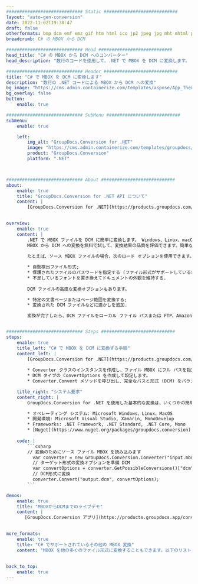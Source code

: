 ```yaml
---
############################# Static ############################
layout: "auto-gen-conversion"
date: 2022-11-02T19:38:47
draft: false
otherformats: bmp dcm emf emz gif htm html ico jp2 jpeg jpg mht mhtml png psb psd svg svgz tga tif tiff webp wmf wmz
breadcrumb: C# の MBOX から DCM

############################# Head ############################
head_title: "C# の MBOX から DCM へのコンバーター"
head_description: "数行のコードを使用して、.NET で MBOX を DCM に変換します。 GroupDocs ドキュメント変換 API を使用して、160 を超えるファイル形式を変換します。"

############################# Header ############################
title: "C# で MBOX を DCM に変換します"
description: "数行の .NET コードによる MBOX から DCM への変換"
bg_image: "https://cms.admin.containerize.com/templates/aspose/App_Themes/V3/images/bg/header1.png"
bg_overlay: false
button:
    enable: true

############################# SubMenu ############################
submenu:
    enable: true

    left:
        img_alt: "GroupDocs.Conversion for .NET"
        image: "https://cms.admin.containerize.com/templates/groupdocs/images/product-logos/90x90-noborder/groupdocs-conversion-net.png"
        product: "GroupDocs.Conversion"
        platform: ".NET"



############################# About ############################
about:
    enable: true
    title: "GroupDocs.Conversion for .NET API について"
    content: |
        [GroupDocs.Conversion for .NET](https://products.groupdocs.com/conversion/net/) を使用して、Microsoft Word、Excel、PowerPoint、PDF、Visio、およびその他の形式を変換できます。 GroupDocs.Conversion は、高いパフォーマンスが要求されるバックエンドおよび内部システムに適したスタンドアロン API です。 Microsoft や Open Office などのソフトウェアには依存しません。
    

overview:
    enable: true
    content: |
        .NET で MBOX ファイルを DCM に簡単に変換します。 Windows、Linux、macOS など、任意のプラットフォームで C# コード行を 2 行だけ使用できます。
        MBOX から DCM への変換を無料で試して、変換結果の品質を評価できます。簡単なファイル変換のシナリオに加えて、ソース MBOX ファイルをロードし、出力 DCM 結果を保存するためのより高度なオプションを試すことができます。 
        
        たとえば、ソース MBOX ファイルの場合、次のロード オプションを使用できます。

        * 自動検出ファイル形式;
        * 保護されたファイルのパスワードを指定する (ファイル形式がサポートしている場合);
        * 不足しているフォントを置き換えてドキュメントの外観を維持する.
        
        DCM ファイルの高度な変換オプションもあります。

        * 特定の文書ページまたはページ範囲を変換する;
        * 変換された DCM ファイルなどに透かしを追加.

        変換が完了したら、DCM ファイルをローカル ファイル パスまたは FTP、Amazon S3、Google Drive、Dropbox などのサードパーティ ストレージに保存できます。注意してください - MBOX を {{ に変換するにはTO}} MS Office、Open Office、Adobe Acrobat Reader などの追加のソフトウェアをインストールする必要はありません。


############################# Steps ############################
steps:
    enable: true
    title_left: "C# で MBOX を DCM に変換する手順"
    content_left: |
        [GroupDocs.Conversion for .NET](https://products.groupdocs.com/conversion/net/) を使用すると、開発者は数行のコードで MBOX ファイルを DCM に簡単に変換できます。
        
        * Converter クラスのインスタンスを作成し、ファイル MBOX にフル パスを指定します。
        * DCM タイプの ConvertOptions を作成して設定します。
        * Converter.Convert メソッドを呼び出し、完全なパスと形式 (DCM) をパラメーターとして渡します。

    title_right: "システム要求"
    content_right: |
        GroupDocs.Conversion for .NET を使用した基本的な変換は、いくつかの簡単な手順で実行できます。当社の API は、すべての主要なプラットフォームとオペレーティング システムでサポートされています。以下のコードを実行する前に、システムに次の前提条件がインストールされていることを確認してください。

        * オペレーティング システム: Microsoft Windows、Linux、MacOS
        * 開発環境: Microsoft Visual Studio, Xamarin, MonoDevelop
        * Frameworks: .NET Framework, .NET Standard, .NET Core, Mono
        * [Nuget](https://www.nuget.org/packages/groupdocs.conversion) から最新の GroupDocs.Conversion for .NET を取得します
         
    code: |
        ```csharp    
        // 変換のためにソース ファイル MBOX を読み込みます
          var converter = new GroupDocs.Conversion.Converter("input.mbox");
          // ターゲット形式の変換オプションを準備 DCM
          var convertOptions = converter.GetPossibleConversions()["dcm"].ConvertOptions;
          // DCM形式に変換
          converter.Convert("output.dcm", convertOptions);
        ```

demos:
    enable: true
    title: "MBOXからDCMまでのライブデモ"
    content: |
       [GroupDocs.Conversion アプリ](https://products.groupdocs.app/conversion/family) Web サイトにアクセスして、今すぐ MBOX を DCM に変換してください。オンラインデモには次の利点があります
          

more_formats:
    enable: true
    title: "C# でサポートされているその他の MBOX 変換"
    content: "MBOX を他の多くのファイル形式に変換することもできます。以下のリストをご覧ください。"
       
       
back_to_top:
    enable: true
---
```

